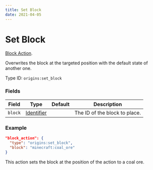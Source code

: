 ```yaml
---
title: Set Block
date: 2021-04-05
---
```

# Set Block

[Block Action](../block_actions.md).

Overwrites the block at the targeted position with the default state of another one.

Type ID: `origins:set_block`

### Fields

Field  | Type | Default | Description
-------|------|---------|-------------
`block` | [Identifier](../data_types/identifier.md) | | The ID of the block to place.

### Example

```json
"block_action": {
  "type": "origins:set_block",
  "block": "minecraft:coal_ore"
}
```

This action sets the block at the position of the action to a coal ore.
